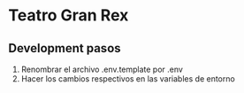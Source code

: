 # Teatro Gran Rex

## Development pasos

1. Renombrar el archivo .env.template por .env
2. Hacer los cambios respectivos en las variables de entorno



